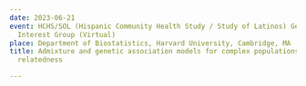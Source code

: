 ```yaml
---
date: 2023-06-21
event: HCHS/SOL (Hispanic Community Health Study / Study of Latinos) Genetics Special
  Interest Group (Virtual)
place: Department of Biostatistics, Harvard University, Cambridge, MA
title: Admixture and genetic association models for complex populations with cryptic
  relatedness

---
```

